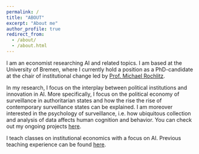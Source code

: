 ```yaml
---
permalink: /
title: "ABOUT"
excerpt: "About me"
author_profile: true
redirect_from: 
  - /about/
  - /about.html
---
```

I am an economist researching AI and related topics. I am based at the University of Bremen, where I currently hold a position as a PhD-candidate at the chair of institutional change led by <a href="https://sites.google.com/site/michaelrochlitz/">Prof. Michael Rochlitz</a>. 

In my research, I focus on the interplay between political institutions and innovation in AI. More specifically, I focus on the political economy of surveillance in authoritarian states and how the rise the rise of contemporary surveillance states can be explained. I am moreover interested in the psychology of surveillance, i.e. how ubiquitous collection and analysis of data affects human cognition and behavior.
You can check out my ongoing projects <a href="https://dkarpa.github.io/projects/">here</a>.

I teach classes on institutional economics with a focus on AI. Previous teaching experience can be found <a href="https://dkarpa.github.io/teaching/">here</a>.